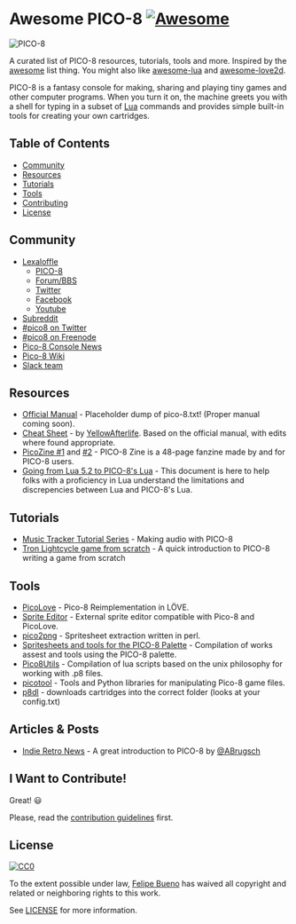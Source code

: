 # Awesome PICO-8 [![Awesome](https://cdn.rawgit.com/sindresorhus/awesome/d7305f38d29fed78fa85652e3a63e154dd8e8829/media/badge.svg)](#awesome-PICO-8)

![PICO-8](http://www.lexaloffle.com/gfx/p8_jelpi.gif)

 A curated list of PICO-8 resources, tutorials, tools and more. Inspired by the [awesome](https://github.com/sindresorhus/awesome) list thing. You might also like [awesome-lua](https://github.com/LewisJEllis/awesome-lua) and [awesome-love2d](https://github.com/JanWerder/awesome-love2d).

 PICO-8 is a fantasy console for making, sharing and playing tiny games and other computer programs. When you turn it on, the machine greets you with a shell for typing in a subset of [Lua](http://www.lua.org/) commands and provides simple built-in tools for creating your own cartridges.

## Table of Contents
- [Community](#community)
- [Resources](#resources)
- [Tutorials](#tutorials)
- [Tools](#tools)
- [Contributing](#i-want-to-contribute)
- [License](#license)


## Community
- [Lexaloffle](http://www.lexaloffle.com)
  - [PICO-8](http://www.lexaloffle.com/pico-8.php)
  - [Forum/BBS](http://www.lexaloffle.com/bbs/?cat=7)
  - [Twitter](https://twitter.com/lexaloffle)
  - [Facebook](https://www.facebook.com/lexaloffle/)
  - [Youtube](https://www.youtube.com/user/lexaloffletv)
- [Subreddit](https://www.reddit.com/r/pico8/)
- [#pico8 on Twitter](http://www.twitter.com/#pico8)
- [#pico8 on Freenode](http://webchat.freenode.net/?randomnick=1&channels=#pico8&prompt=1)
- [Pico-8 Console News](https://twitter.com/pico8console)
- [Pico-8 Wiki](http://pico-8.wikia.com/wiki/Pico-8_Wikia)
- [Slack team](http://catgirl.goddess.moe:3000/)


## Resources
- [Official Manual](http://www.lexaloffle.com/pico-8.php?page=manual) - Placeholder dump of pico-8.txt! (Proper manual coming soon).
- [Cheat Sheet](https://dl.dropboxusercontent.com/u/3594143/yal.cc/r/picodoc/index.html) - by [YellowAfterlife](http://twitter.com/yellowafterlife). Based on the official manual, with edits where found appropriate.
- [PicoZine #1](http://sectordub.itch.io/pico-8-fanzine-1) and [#2](http://sectordub.itch.io/pico-8-fanzine-2) - PICO-8 Zine is a 48-page fanzine made by and for PICO-8 users.
- [Going from Lua 5.2 to PICO-8's Lua](https://gist.github.com/josefnpat/bfe4aaa5bbb44f572cd0) - This document is here to help folks with a proficiency in Lua understand the limitations and discrepencies between Lua and PICO-8's Lua.


## Tutorials
- [Music Tracker Tutorial Series](https://www.youtube.com/playlist?list=PLjZAika8vyZkyOjoCp0EbHeIFZ8MLlhvg) - Making audio with PICO-8
- [Tron Lightcycle game from scratch](https://youtu.be/ZuaLuMhwcc8) - A quick introduction to PICO-8 writing a game from scratch


## Tools
- [PicoLove](https://github.com/ftsf/picolove) - Pico-8 Reimplementation in LÖVE.
- [Sprite Editor](http://www.lexaloffle.com/bbs/?tid=2462) - External sprite editor compatible with Pico-8 and PicoLove.
- [pico2png](https://github.com/briacp/pico2png) - Spritesheet extraction written in perl.
- [Spritesheets and tools for the PICO-8 Palette](https://www.reddit.com/r/pico8/comments/3jhmni/spritesheets_and_tools_for_the_pico8_palette/) - Compilation of works assest and tools using the PICO-8 palette.
- [Pico8Utils](https://github.com/josefnpat/pico8utils) - Compilation of lua scripts based on the unix philosophy for working with .p8 files.
- [picotool](https://github.com/dansanderson/picotool) -  Tools and Python libraries for manipulating Pico-8 game files.
- [p8dl](https://github.com/franciscod/p8dl) - downloads cartridges into the correct folder (looks at your config.txt)

## Articles & Posts
- [Indie Retro News](http://www.indieretronews.com/2015/10/pico-8-8-bit-fantasy-console-from.html) - A great introduction to PICO-8 by [@ABrugsch](https://twitter.com/ABrugsch)


## I Want to Contribute!

Great! :smiley:

Please, read the [contribution guidelines](CONTRIBUTING.md) first.

## License

[![CC0](http://i.creativecommons.org/p/zero/1.0/88x31.png)](http://creativecommons.org/publicdomain/zero/1.0/)

To the extent possible under law, [Felipe Bueno](https://twitter.com/felipebueno) has waived all copyright and related or neighboring rights to this work.

See [LICENSE](LICENSE) for more information.
